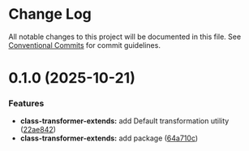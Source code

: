 # Change Log

All notable changes to this project will be documented in this file.
See [Conventional Commits](https://conventionalcommits.org) for commit guidelines.

# 0.1.0 (2025-10-21)

### Features

- **class-transformer-extends:** add Default transformation utility ([22ae842](https://github.com/seonggukchoi/packages.js/commit/22ae84299d1c7ca777771e6d804bbffddfa3d88b))
- **class-transformer-extends:** add package ([64a710c](https://github.com/seonggukchoi/packages.js/commit/64a710cffe0a0f66ecf4212d89f56757a1a985f9))
